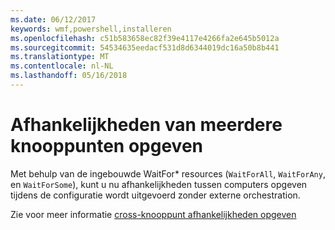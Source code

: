```yaml
---
ms.date: 06/12/2017
keywords: wmf,powershell,installeren
ms.openlocfilehash: c51b583658ec82f39e4117e4266fa2e645b5012a
ms.sourcegitcommit: 54534635eedacf531d8d6344019dc16a50b8b441
ms.translationtype: MT
ms.contentlocale: nl-NL
ms.lasthandoff: 05/16/2018
---
```

# <a name="specifying-cross-node-dependencies"></a>Afhankelijkheden van meerdere knooppunten opgeven

Met behulp van de ingebouwde WaitFor\* resources (`WaitForAll`, `WaitForAny`, en `WaitForSome`), kunt u nu afhankelijkheden tussen computers opgeven tijdens de configuratie wordt uitgevoerd zonder externe orchestration.

Zie voor meer informatie [cross-knooppunt afhankelijkheden opgeven](https://msdn.microsoft.com/powershell/dsc/crossnodedependencies)
